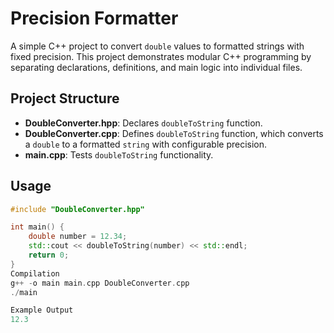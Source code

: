 # Precision Formatter

A simple C++ project to convert `double` values to formatted strings with fixed precision. This project demonstrates modular C++ programming by separating declarations, definitions, and main logic into individual files.

## Project Structure

- **DoubleConverter.hpp**: Declares `doubleToString` function.
- **DoubleConverter.cpp**: Defines `doubleToString` function, which converts a `double` to a formatted `string` with configurable precision.
- **main.cpp**: Tests `doubleToString` functionality.

## Usage

```cpp
#include "DoubleConverter.hpp"

int main() {
    double number = 12.34;
    std::cout << doubleToString(number) << std::endl;
    return 0;
}
Compilation
g++ -o main main.cpp DoubleConverter.cpp
./main

Example Output
12.3


